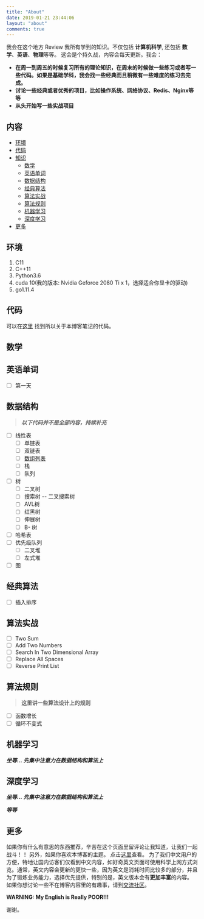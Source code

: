 ```yaml
---
title: "About"
date: 2019-01-21 23:44:06
layout: "about"
comments: true
---
```


我会在这个地方 Review 我所有学到的知识。不仅包括 **计算机科学**, 还包括 **数学**、**英语**、**物理**等等。
这会是个持久战，内容会每天更新。我会：

+ **在周一到周五的时候复习所有的理论知识，在周末的时候做一些练习或者写一些代码。如果是基础学科，我会找一些经典而且稍微有一些难度的练习去完成。**
+ **讨论一些经典或者优秀的项目，比如操作系统、网络协议、Redis、Nginx等等**
+ **从头开始写一些实战项目**

## 内容
- [环境](#环境)
- [代码](#代码)
- [知识](#知识)
    - [数学](#数学)
    - [英语单词](#英语单词)
    - [数据结构](#数据结构)
    - [经典算法](#经典算法)
    - [算法实战](#算法实战)
    - [算法规则](#算法规则)
    - [机器学习](#机器学习)
    - [深度学习](#深度学习)
- [更多](#更多)

## 环境

1. C11
2. C++11
3. Python3.6
4. cuda 10(我的版本: Nvidia Geforce 2080 Ti x 1，选择适合你显卡的驱动)
5. go1.11.4

## 代码

可以在[这里](https://github.com/sherlockblaze/all_knowledge_review) 找到所以关于本博客笔记的代码。

## 数学

## 英语单词

- [ ] 第一天

## 数据结构

> ***以下代码并不是全部内容，持续补充***

- [ ] 线性表
    - [ ] 单链表
    - [ ] 双链表
    - [ ] [数组列表](https://sherlockblaze.com/2019/01/21/computer_science/data_structures/)
    - [ ] 栈
    - [ ] 队列
- [ ] 树
    - [ ] 二叉树
    - [ ] 搜索树 -- 二叉搜索树
    - [ ] AVL树
    - [ ] 红黑树
    - [ ] 伸展树
    - [ ] B- 树
- [ ] 哈希表
- [ ] 优先级队列
    - [ ] 二叉堆
    - [ ] 左式堆
- [ ] 图

## 经典算法

- [ ] 插入排序

## 算法实战

- [ ] Two Sum
- [ ] Add Two Numbers
- [ ] Search In Two Dimensional Array
- [ ] Replace All Spaces
- [ ] Reverse Print List

## 算法规则

> **这里讲一些算法设计上的规则**

- [ ] 函数增长
- [ ] 循环不变式

## 机器学习

***坐等... 先集中注意力在数据结构和算法上***

## 深度学习

***坐等... 先集中注意力在数据结构和算法上***

***等等***

## 更多

如果你有什么有意思的东西推荐，辛苦在这个页面里留评论让我知道，让我们一起战斗！！
另外，如果你喜欢本博客的主题。 点击[这里](https://github.com/sherlockblaze/hexo-theme-new_BeanTech_theme)查看。
为了我们中文用户的方便，特地让国内访客们仅看到中文内容，如好奇英文页面可使用科学上网方式浏览。通常，英文内容会更新的更快一些，因为英文是消耗时间比较多的部分，并且为了锻炼业务能力，选择优先提供，特别的是，英文版本会有**更加丰富**的内容。
如果你想讨论一些不在博客内容里的有趣事，请到[交流社区](https://sherlockblaze.com/community/)。

**WARNING: My English is Really POOR!!!**

谢谢。